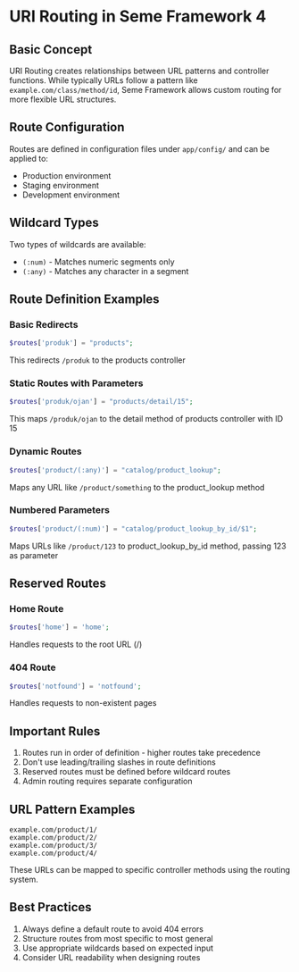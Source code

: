 <!--
Document Type: Technical Documentation
Purpose: Seme Framework Documentation
Author: Daeng Rosanda 
Date Created: 2024-11-26
Last Updated: 2024-11-26
-->

# URI Routing in Seme Framework 4

## Basic Concept
URI Routing creates relationships between URL patterns and controller functions. While typically URLs follow a pattern like `example.com/class/method/id`, Seme Framework allows custom routing for more flexible URL structures.

## Route Configuration
Routes are defined in configuration files under `app/config/` and can be applied to:
- Production environment
- Staging environment 
- Development environment

## Wildcard Types
Two types of wildcards are available:
- `(:num)` - Matches numeric segments only
- `(:any)` - Matches any character in a segment

## Route Definition Examples

### Basic Redirects
```php
$routes['produk'] = "products";
```
This redirects `/produk` to the products controller

### Static Routes with Parameters
```php
$routes['produk/ojan'] = "products/detail/15";
```
This maps `/produk/ojan` to the detail method of products controller with ID 15

### Dynamic Routes
```php
$routes['product/(:any)'] = "catalog/product_lookup";
```
Maps any URL like `/product/something` to the product_lookup method

### Numbered Parameters
```php
$routes['product/(:num)'] = "catalog/product_lookup_by_id/$1";
```
Maps URLs like `/product/123` to product_lookup_by_id method, passing 123 as parameter

## Reserved Routes

### Home Route
```php
$routes['home'] = 'home';
```
Handles requests to the root URL (/)

### 404 Route
```php
$routes['notfound'] = 'notfound';
```
Handles requests to non-existent pages

## Important Rules
1. Routes run in order of definition - higher routes take precedence
2. Don't use leading/trailing slashes in route definitions
3. Reserved routes must be defined before wildcard routes
4. Admin routing requires separate configuration

## URL Pattern Examples
```
example.com/product/1/
example.com/product/2/
example.com/product/3/
example.com/product/4/
```
These URLs can be mapped to specific controller methods using the routing system.

## Best Practices
1. Always define a default route to avoid 404 errors
2. Structure routes from most specific to most general
3. Use appropriate wildcards based on expected input
4. Consider URL readability when designing routes